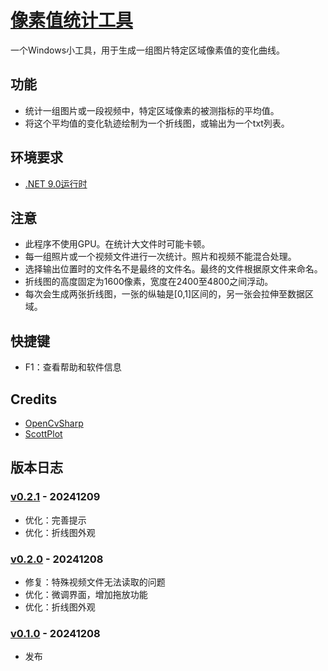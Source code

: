 # [像素值统计工具](https://github.com/GarthTB/LightCurve)

一个Windows小工具，用于生成一组图片特定区域像素值的变化曲线。

## 功能

- 统计一组图片或一段视频中，特定区域像素的被测指标的平均值。
- 将这个平均值的变化轨迹绘制为一个折线图，或输出为一个txt列表。

## 环境要求

- [.NET 9.0运行时](https://dotnet.microsoft.com/zh-cn/download/dotnet/9.0)

## 注意

- 此程序不使用GPU。在统计大文件时可能卡顿。
- 每一组照片或一个视频文件进行一次统计。照片和视频不能混合处理。
- 选择输出位置时的文件名不是最终的文件名。最终的文件根据原文件来命名。
- 折线图的高度固定为1600像素，宽度在2400至4800之间浮动。
- 每次会生成两张折线图，一张的纵轴是[0,1]区间的，另一张会拉伸至数据区域。

## 快捷键

- F1：查看帮助和软件信息

## Credits

- [OpenCvSharp](https://github.com/shimat/opencvsharp)
- [ScottPlot](https://github.com/ScottPlot/ScottPlot)

## 版本日志

### [v0.2.1](https://github.com/GarthTB/LightCurve/releases/tag/v0.2.1) - 20241209

- 优化：完善提示
- 优化：折线图外观

### [v0.2.0](https://github.com/GarthTB/LightCurve/releases/tag/v0.2.0) - 20241208

- 修复：特殊视频文件无法读取的问题
- 优化：微调界面，增加拖放功能
- 优化：折线图外观

### [v0.1.0](https://github.com/GarthTB/LightCurve/releases/tag/v0.1.0) - 20241208

- 发布